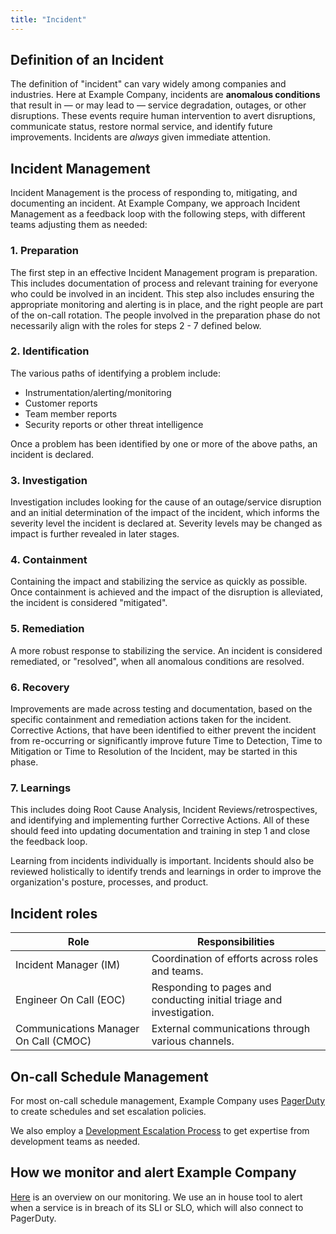 ```yaml
---
title: "Incident"
---
```


## Definition of an Incident

The definition of "incident" can vary widely among companies and industries. Here at Example Company, incidents are **anomalous conditions** that result in — or may lead to — service degradation, outages, or other disruptions. These events require human intervention to avert disruptions, communicate status, restore normal service, and identify future improvements.
Incidents are _always_ given immediate attention.

## Incident Management

Incident Management is the process of responding to, mitigating, and documenting an incident. At Example Company, we approach Incident Management as a feedback loop with the following steps, with different teams adjusting them as needed:

### 1. Preparation

The first step in an effective Incident Management program is preparation. This includes documentation of process and relevant training for everyone who could be involved in an incident. This step also includes ensuring the appropriate monitoring and alerting is in place, and the right people are part of the on-call rotation. The people involved in the preparation phase do not necessarily align with the roles for steps 2 - 7 defined below.

### 2. Identification

The various paths of identifying a problem include:

- Instrumentation/alerting/monitoring
- Customer reports
- Team member reports
- Security reports or other threat intelligence

Once a problem has been identified by one or more of the above paths, an incident is declared.

### 3. Investigation

Investigation includes looking for the cause of an outage/service disruption and an initial determination of the impact of the incident, which informs the severity level the incident is declared at. Severity levels may be changed as impact is further revealed in later stages.

### 4. Containment

Containing the impact and stabilizing the service as quickly as possible. Once containment is achieved and the impact of the disruption is alleviated, the incident is considered "mitigated".

### 5. Remediation

A more robust response to stabilizing the service. An incident is considered remediated, or "resolved", when all anomalous conditions are resolved.

### 6. Recovery

Improvements are made across testing and documentation, based on the specific containment and remediation actions taken for the incident. Corrective Actions, that have been identified to either prevent the incident from re-occurring or significantly improve future Time to Detection, Time to Mitigation or Time to Resolution of the Incident, may be started in this phase.

### 7. Learnings

This includes doing Root Cause Analysis, Incident Reviews/retrospectives, and identifying and implementing further Corrective Actions.
All of these should feed into updating documentation and training in step 1 and close the feedback loop.

Learning from incidents individually is important. Incidents should also be reviewed holistically to identify trends and learnings in order to improve the organization's posture, processes, and product.

## Incident roles

|  Role  |  Responsibilities |
| ------ | ----------------- |
| Incident Manager (IM) | Coordination of efforts across roles and teams. |
| Engineer On Call (EOC) | Responding to pages and conducting initial triage and investigation. |
| Communications Manager On Call (CMOC) | External communications through various channels. |

## On-call Schedule Management

For most on-call schedule management, Example Company uses [PagerDuty](example_company.pagerduty.com) to create schedules and set escalation policies.

We also employ a [Development Escalation Process](/handbook/engineering/development/processes/infra-dev-escalation/process/) to get expertise from development teams as needed.

## How we monitor and alert Example Company

[Here](/handbook/engineering/monitoring/) is an overview on our monitoring. We use an in house tool to alert when a service is in breach of its SLI or SLO, which will also connect to PagerDuty.
